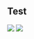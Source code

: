 <head>
<script type="text/javascript" src="http://latex.codecogs.com/latexit.js"></script>
</head>

## Test


<img src="http://latex.codecogs.com/svg.latex?y_{\beta}(x)=\beta_0+\beta_1x_1+\beta_2x_2+..." border="0"/>

<img src="http://latex.codecogs.com/svg.latex?J(\theta) = \frac{1}{2}\sum_{i=1}^{m}(h_{\theta}(x^{(i)})-y^{(i)})^2"  />
